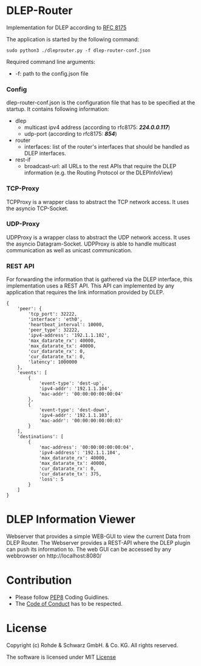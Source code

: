 # DLEP-Router

Implementation for DLEP according to [RFC 8175](https://datatracker.ietf.org/doc/rfc8175/)

The application is started by the following command:
```
sudo python3 ./dleprouter.py -f dlep-router-conf.json
```
Required command line arguments:
- -f: path to the config.json file

### Config
dlep-router-conf.json is the configuration file that has to be specified at the 
startup. 
It contains following information:
- dlep
   - multicast ipv4 address (according to rfc8175: **_224.0.0.117_**)
   - udp-port (according to rfc8175: **_854_**)
- router
   - interfaces: list of the router's interfaces that should be handled as 
     DLEP interfaces.
- rest-if
   - broadcast-url: all URLs to the rest APIs that require the DLEP information
     (e.g. the Routing Protocol or the DLEPInfoView)

### TCP-Proxy
TCPProxy is a wrapper class to abstract the TCP network access. It uses the 
asyncio TCP-Socket.

### UDP-Proxy
UDPProxy is a wrapper class to abstract the UDP network access. It uses the 
asyncio Datagram-Socket. UDPProxy is able to handle multicast communication as well as
unicast communication.

### REST API
For forwarding the information that is gathered via the DLEP interface, this implementation
uses a REST API. This API can implemented by any application that requires the link information
provided by DLEP.
```
{
    'peer': {
        'tcp_port': 32222, 
        'interface': 'eth0', 
        'heartbeat_interval': 10000, 
        'peer_type': 32222, 
        'ipv4-address': '192.1.1.102', 
        'max_datarate_rx': 40000, 
        'max_datarate_tx': 40000, 
        'cur_datarate_rx': 0, 
        'cur_datarate_tx': 0, 
        'latency': 1000000
    },
    'events': [
        {
            'event-type': 'dest-up', 
            'ipv4-addr': '192.1.1.104', 
            'mac-addr': '00:00:00:00:00:04'
        },
        {
            'event-type': 'dest-down', 
            'ipv4-addr': '192.1.1.103', 
            'mac-addr': '00:00:00:00:00:03'
        }
    ], 
    'destinations': [
        {
            'mac-address': '00:00:00:00:00:04', 
            'ipv4-address': '192.1.1.104', 
            'max_datarate_rx': 40000, 
            'max_datarate_tx': 40000, 
            'cur_datarate_rx': 0, 
            'cur_datarate_tx': 375, 
            'loss': 5
        }
    ]
}
```

# DLEP Information Viewer
Webserver that provides a simple WEB-GUI to view the current Data from DLEP Router.
The Webserver provides a REST-API where the DLEP plugin can push its information to.
The web GUI can be accessed by any webbrowser on http://localhost:8080/

# Contribution
- Please follow [PEP8](https://www.python.org/dev/peps/pep-0008/) Coding Guidlines.
- The [Code of Conduct](https://github.com/Rohde-Schwarz/rohde-schwarz/blob/master/code-of-conduct.md) 
has to be respected.

# License
Copyright (c) Rohde & Schwarz GmbH. & Co. KG. All rights reserved.

The software is licensed under MIT [License](./LICENSE)

